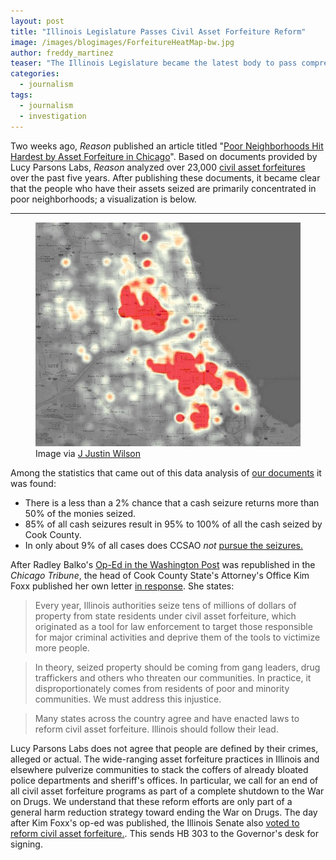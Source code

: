 ```yaml
---
layout: post
title: "Illinois Legislature Passes Civil Asset Forfeiture Reform"
image: /images/blogimages/ForfeitureHeatMap-bw.jpg
author: freddy_martinez
teaser: "The Illinois Legislature became the latest body to pass comprehensive reforms around civil asset forfeiture with HB 303. This bill creates strong reporting requirements, raises the level of evidence needed for forfeitures and expedites hearings for innocent victims of seizures. The bill awaits signing by the Governor."
categories:
  - journalism
tags:
  - journalism
  - investigation
---
```


Two weeks ago, *Reason* published an article titled "[Poor Neighborhoods Hit Hardest by Asset Forfeiture in Chicago](http://reason.com/blog/2017/06/13/poor-neighborhoods-hit-hardest-by-asset)". Based on documents provided by Lucy Parsons Labs, *Reason* analyzed over 23,000 [civil asset forfeitures](http://reason.com/blog/2017/06/13/poor-neighborhoods-hit-hardest-by-asset) over the past five years. After publishing these documents, it became clear that the people who have their assets seized are primarily concentrated in poor neighborhoods; a visualization is below.

-----------

<figure>
	<a href="/images/blogimages/ForfeitureHeatMap-bw.jpg"><img src="/images/blogimages/ForfeitureHeatMap-bw.jpg"></a>
	<figcaption>Image via <a href="https://twitter.com/jjustinwilson/status/876833809681051650">J Justin Wilson</a></figcaption>
</figure>

Among the statistics that came out of this data analysis of [our documents](https://github.com/lucyparsons/1505-documents/tree/master/CCSAO) it was found:

 * There is a less than a 2% chance that a cash seizure returns more than 50% of the monies seized.
 * 85% of all cash seizures result in 95% to 100% of all the cash seized by Cook County.
 * In only about 9% of all cases does CCSAO *not* [pursue the seizures.](https://reason.com/blog/2017/06/27/illinois-legislature-passes-asset-forfei)
  
After Radley Balko's [Op-Ed in the Washington Post](https://www.washingtonpost.com/news/the-watch/wp/2017/06/13/chicago-civil-asset-forfeiture-hits-poor-people-the-hardest/) was republished in the *Chicago Tribune*, the head of Cook County State's Attorney's Office Kim Foxx published her own letter [in response](http://www.chicagotribune.com/news/opinion/letters/ct-illinois-needs-to-reform-its-process-for-taking-citizens-property-20170623-story.html). She states:


>Every year, Illinois authorities seize tens of millions of dollars of property from state residents under civil asset forfeiture, which originated as a tool for law enforcement to target those responsible for major criminal activities and deprive them of the tools to victimize more people.



>In theory, seized property should be coming from gang leaders, drug traffickers and others who threaten our communities. In practice, it disproportionately comes from residents of poor and minority communities. We must address this injustice.



>Many states across the country agree and have enacted laws to reform civil asset forfeiture. Illinois should follow their lead.


Lucy Parsons Labs does not agree that people are defined by their crimes, alleged or actual. The wide-ranging asset forfeiture practices in Illinois and elsewhere pulverize communities to stack the coffers of already bloated police departments and sheriff's offices. In particular, we call for an end of all civil asset forfeiture programs as part of a complete shutdown to the War on Drugs. We understand that these reform efforts are only part of a general harm reduction strategy toward ending the War on Drugs. The day after Kim Foxx's op-ed was published, the Illinois Senate also [voted to reform civil asset forfeiture.](http://reason.com/blog/2017/06/27/illinois-legislature-passes-asset-forfei). This sends HB 303 to the Governor's desk for signing.
